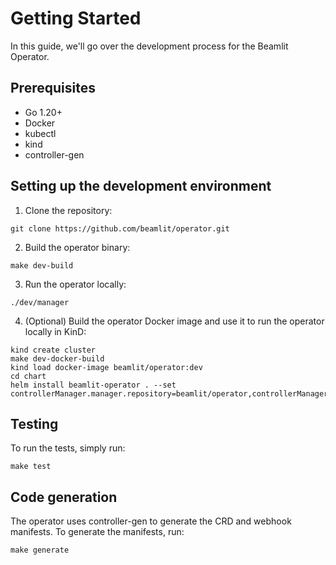 # Getting Started

In this guide, we'll go over the development process for the Beamlit Operator.

## Prerequisites

- Go 1.20+
- Docker
- kubectl
- kind
- controller-gen

## Setting up the development environment

1. Clone the repository:

```
git clone https://github.com/beamlit/operator.git
```

2. Build the operator binary:

```
make dev-build
```

3. Run the operator locally:

```
./dev/manager
```

4. (Optional) Build the operator Docker image and use it to run the operator locally in KinD:

```
kind create cluster
make dev-docker-build
kind load docker-image beamlit/operator:dev
cd chart
helm install beamlit-operator . --set controllerManager.manager.repository=beamlit/operator,controllerManager.manager.tag=dev
```

## Testing

To run the tests, simply run:

```
make test
```

## Code generation

The operator uses controller-gen to generate the CRD and webhook manifests. To generate the manifests, run:

```
make generate
```
